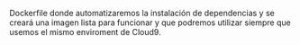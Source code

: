 Dockerfile donde automatizaremos la instalación de dependencias y se creará una imagen lista para funcionar y que podremos utilizar siempre que usemos el mismo enviroment de Cloud9.

